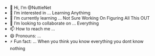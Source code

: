 - 👋 Hi, I’m @NuttieNet
- 👀 I’m interested in ... Learning Anythimg
- 🌱 I’m currently learning ... Not Sure Working On Figuring All This OUT
- 💞️ I’m looking to collaborate on ... Everything
- 📫 How to reach me ...
- 😄 Pronouns: ...
- ⚡ Fun fact: ... When you think you know everything you dont know nothing

<!---
NuttieNet/NuttieNet is a ✨ special ✨ repository because its `README.md` (this file) appears on your GitHub profile.
You can click the Preview link to take a look at your changes.
--->
